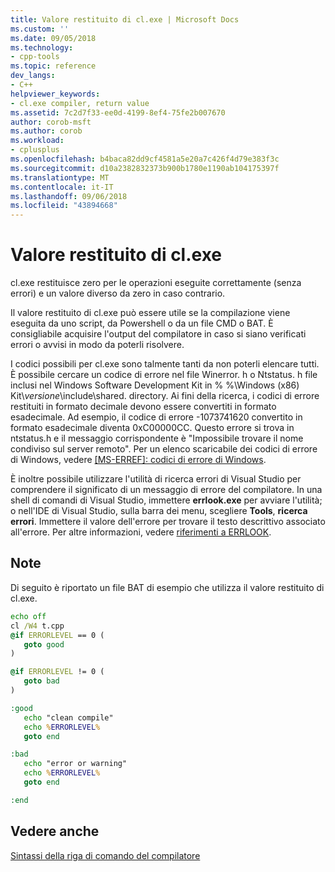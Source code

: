 ```yaml
---
title: Valore restituito di cl.exe | Microsoft Docs
ms.custom: ''
ms.date: 09/05/2018
ms.technology:
- cpp-tools
ms.topic: reference
dev_langs:
- C++
helpviewer_keywords:
- cl.exe compiler, return value
ms.assetid: 7c2d7f33-ee0d-4199-8ef4-75fe2b007670
author: corob-msft
ms.author: corob
ms.workload:
- cplusplus
ms.openlocfilehash: b4baca82dd9cf4581a5e20a7c426f4d79e383f3c
ms.sourcegitcommit: d10a2382832373b900b1780e1190ab104175397f
ms.translationtype: MT
ms.contentlocale: it-IT
ms.lasthandoff: 09/06/2018
ms.locfileid: "43894668"
---
```

# <a name="return-value-of-clexe"></a>Valore restituito di cl.exe

cl.exe restituisce zero per le operazioni eseguite correttamente (senza errori) e un valore diverso da zero in caso contrario.

Il valore restituito di cl.exe può essere utile se la compilazione viene eseguita da uno script, da Powershell o da un file CMD o BAT. È consigliabile acquisire l'output del compilatore in caso si siano verificati errori o avvisi in modo da poterli risolvere.

I codici possibili per cl.exe sono talmente tanti da non poterli elencare tutti. È possibile cercare un codice di errore nel file Winerror. h o Ntstatus. h file inclusi nel Windows Software Development Kit in % %\Windows (x86) Kit\\<em>versione</em>\include\shared\. directory. Ai fini della ricerca, i codici di errore restituiti in formato decimale devono essere convertiti in formato esadecimale. Ad esempio, il codice di errore -1073741620 convertito in formato esadecimale diventa 0xC00000CC. Questo errore si trova in ntstatus.h e il messaggio corrispondente è "Impossibile trovare il nome condiviso sul server remoto". Per un elenco scaricabile dei codici di errore di Windows, vedere [ &#91;MS-ERREF&#93;: codici di errore di Windows](https://msdn.microsoft.com/library/cc231196).

È inoltre possibile utilizzare l'utilità di ricerca errori di Visual Studio per comprendere il significato di un messaggio di errore del compilatore. In una shell di comandi di Visual Studio, immettere **errlook.exe** per avviare l'utilità; o nell'IDE di Visual Studio, sulla barra dei menu, scegliere **Tools**, **ricerca errori**. Immettere il valore dell'errore per trovare il testo descrittivo associato all'errore. Per altre informazioni, vedere [riferimenti a ERRLOOK](../../build/reference/errlook-reference.md).

## <a name="remarks"></a>Note

Di seguito è riportato un file BAT di esempio che utilizza il valore restituito di cl.exe.

```cmd
echo off
cl /W4 t.cpp
@if ERRORLEVEL == 0 (
   goto good
)

@if ERRORLEVEL != 0 (
   goto bad
)

:good
   echo "clean compile"
   echo %ERRORLEVEL%
   goto end

:bad
   echo "error or warning"
   echo %ERRORLEVEL%
   goto end

:end
```

## <a name="see-also"></a>Vedere anche

[Sintassi della riga di comando del compilatore](../../build/reference/compiler-command-line-syntax.md)